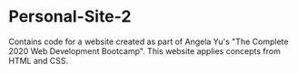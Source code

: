 # Personal-Site-2
Contains code for a website created as part of Angela Yu's "The Complete 2020 Web Development Bootcamp". This website applies concepts from HTML and CSS.
